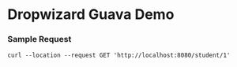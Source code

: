 # Dropwizard Guava Demo

### Sample Request

```
curl --location --request GET 'http://localhost:8080/student/1'
```
